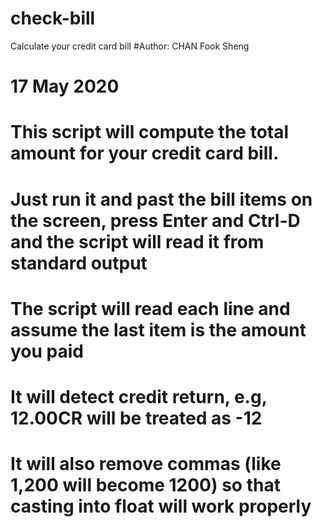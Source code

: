 # check-bill
Calculate your credit card bill 
#Author: CHAN Fook Sheng
# 17 May 2020
# This script will compute the total amount for your credit card bill. 
# Just run it and past the bill items on the screen, press Enter and Ctrl-D and the script will read it from standard output
# The script will read each line and assume the last item is the amount you paid 
# It will detect credit return, e.g, 12.00CR will be treated as -12
# It will also remove commas (like 1,200 will become 1200) so that casting into float will work properly

